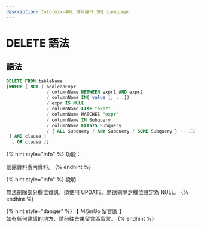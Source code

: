 ```yaml
---
description: Informix-4GL 資料操作_SQL Language
---
```


# DELETE 語法

## 語法

```sql
DELETE FROM tableName
[WHERE [ NOT ] booleanExpr
               / columnName BETWEEN expr1 AND expr2
               / columnName IN( value [, ...])
               / expr IS NULL
               / columnName LIKE "expr"
               / columnName MATCHES "expr"
               / columnName IN Subquery
               / columnName EXISTS Subquery
               / { ALL Subquery / ANY Subquery / SOME Subquery } -- 三則一 --
 [ AND clause ]
  [ OR clause ]]
```

{% hint style="info" %}
功能：

刪除資料表內資料。
{% endhint %}

{% hint style="info" %}
說明：

無法刪除部分欄位資訊，須使用 UPDATE，將欲刪除之欄位設定為 NULL。
{% endhint %}

{% hint style="danger" %}
【 M@nGo 留言區 】\
如有任何建議的地方，請前往芒果留言區留言。
{% endhint %}
